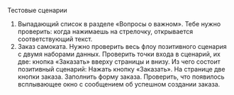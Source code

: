 Тестовые сценарии
1. Выпадающий список в разделе «Вопросы о важном». Тебе нужно проверить: когда нажимаешь на стрелочку, открывается соответствующий текст.
2. Заказ самоката. Нужно проверить весь флоу позитивного сценария с двумя наборами данных. Проверить точки входа в сценарий, их две: кнопка «Заказать» вверху страницы и внизу.
    Из чего состоит позитивный сценарий:
        Нажать кнопку «Заказать». На странице две кнопки заказа.
        Заполнить форму заказа.
        Проверить, что появилось всплывающее окно с сообщением об успешном создании заказа.
